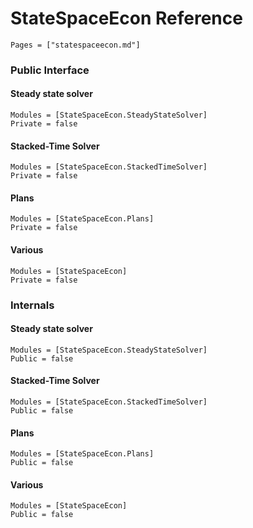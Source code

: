 # StateSpaceEcon Reference

```@contents
Pages = ["statespaceecon.md"]
```

### Public Interface

#### Steady state solver

```@autodocs
Modules = [StateSpaceEcon.SteadyStateSolver]
Private = false
```

#### Stacked-Time Solver

```@autodocs
Modules = [StateSpaceEcon.StackedTimeSolver]
Private = false
```

#### Plans

```@autodocs
Modules = [StateSpaceEcon.Plans]
Private = false
```

#### Various

```@autodocs
Modules = [StateSpaceEcon]
Private = false
```

### Internals

#### Steady state solver

```@autodocs
Modules = [StateSpaceEcon.SteadyStateSolver]
Public = false
```

#### Stacked-Time Solver

```@autodocs
Modules = [StateSpaceEcon.StackedTimeSolver]
Public = false
```

#### Plans

```@autodocs
Modules = [StateSpaceEcon.Plans]
Public = false
```

#### Various

```@autodocs
Modules = [StateSpaceEcon]
Public = false
```


